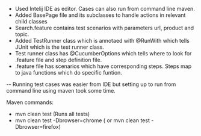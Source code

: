 - Used Intelij IDE as editor. Cases can also run from command line maven.
- Added BasePage file and its subclasses to handle actions in relevant child classes
- Search.feature contains test scenarios with parameters url, product and topic.
- Added TestRunner class which is annotaed with @RunWith which tells JUnit which is the test runner class. 
- Test runner class has @CucumberOptions which tells where to look for .feature file and step definition file.
- .feature file has scenarios which have corresponding steps. Steps map to java functions which do specific funtion.

-- Running test cases was easier from IDE but setting up to run from command line using maven took some time.

Maven commands:
- mvn clean test (Runs all tests)
- mvn clean test -Dbrowser=chrome ( or mvn clean test -Dbrowser=firefox)
